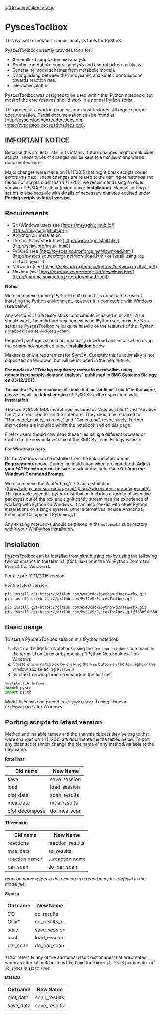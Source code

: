 [![Documentation Status](https://readthedocs.org/projects/pyscestoolbox/badge/?version=latest)](http://pyscestoolbox.readthedocs.org/en/latest/?badge=latest)

# PyscesToolbox

This is a set of metabolic model analysis tools for PySCeS.

PyscesToolbox currently provides tools for:

- Generalised supply-demand analysis.
- Symbolic metabolic control analysis and control pattern analysis.
- Generating model schemas from metabolic models.
- Distinguishing between thermodynamic and kinetic contributions towards reaction rate.
- Interactive plotting

PyscesToolbox was designed to be used within the IPython notebook, but most of the core features should work in a normal Python script.

This project is a work in progress and most features still require proper documentation. Partial documentation can be found at [http://pyscestoolbox.readthedocs.org](http://pyscestoolbox.readthedocs.org).


## IMPORTANT NOTICE

Because this project is still in its infancy, future changes might break older scripts. These types of changes will be kept to a minimum and will be documented here.

Major changes were made on 11/11/2015 that might break scripts coded before this date. These changes are related to the naming of methods and fields. For scripts older than 11/11/2015 we recommend using an older version of PySCeSToolbox (noted under **Installation**). Manual porting of scripts is also possible with details of necessary changes outlined under **Porting scripts to latest version**.



## Requirements

- Git (Windows users see [https://msysgit.github.io/](https://msysgit.github.io/))
- A Python 2.7 installation
- The full Scipy stack (see [http://scipy.org/install.html](http://scipy.org/install.html))
- PySCeS (see [http://pysces.sourceforge.net/download.html](http://pysces.sourceforge.net/download.html) or install using ``pip install pysces``)
- Networkx (see [https://networkx.github.io/](https://networkx.github.io/))
- Maxima (see [http://maxima.sourceforge.net/download.html](http://maxima.sourceforge.net/download.html))

**Notes:**

We recommend running PySCeSToolbox on Linux due to the ease of installing the Python environment, however it is compatible with Windows (see below).

Any versions of the SciPy stack components released in or after 2014 should work, the only hard requirement is an IPython version in the 3.x.x series as PyscesToolbox relies quite heavily on the features of the IPython notebook and its widget system.

Required packages should automatically download and install when using the commands specified under **Installation** below.

Maxima is only a requirement for SymCA. Currently this functionality is not supported on Windows, but will be included in the near future.

**For readers of "Tracing regulatory routes in metabolism using generalised supply-demand analysis" published in BMC Systems Biology on 03/12/2015**:

To use the IPython notebook file included as "Additional file 5" in the paper, please install the **latest version** of PySCeSToolbox specified under **Installation**.

The two PySCeS MDL model files included as "Addition file 1" and "Addition file 2" are required to run the notebook. They should be renamed to "Hoefnagel_moiety_ratio.psc" and "Curien.psc", respectively. Further instructions are included within the notebook and on this page.

Firefox users should download these files using a different browser or switch to the new beta version of the BMC Systems Biology website.

**For Windows users:**

Git for Windows can be installed from the link specified under **Requirements** above. During the installation when prompted with **Adjust your PATH environment** be sure to select the option **Use Git from the Windows Command Prompt**.

We recommend the WinPython_2.7 32bit distribution ([http://winpython.sourceforge.net/](http://winpython.sourceforge.net/)). This portable scientific python distribution includes a variety of scientific packages out of the box and significantly streamlines the experience of working with Python on Windows. It can also coexist with other Python installations on a single system. Other alternatives include Anaconda, Enthought Canopy and Python(x,y).

Any existing notebooks should be placed in the ``notebooks`` subdirectory within your WinPython installation.

## Installation

PyscesToolbox can be installed from github using pip by using the following two commands in the terminal (for Linux) or in the WinPython Command Prompt (for Windows):

For the pre-11/11/2015 version:

For the latest version:

```bash
pip install git+https://github.com/exe0cdc/ipython-d3networkx.git
pip install git+https://github.com/PySCeS/PyscesToolbox.git
```

```bash
pip install git+https://github.com/exe0cdc/ipython-d3networkx.git
pip install git+https://github.com/PySCeS/PyscesToolbox.git@f63b5ab660f103105750159885608a5f48de1551
```

## Basic usage

To start a PySCeSToolbox session in a IPython notebook:

 1. Start up the IPython Notebook using the ``ipython notebook`` command in the terminal on Linux or by opening "IPython Notebook.exe" on Windows
 2. Create a new notebook by clicking the ``New`` button on the top right of the window and selecting ``Python 2``
 3. Run the following three commands in the first cell:

```python
%matplotlib inline
import pysces
import psctb
```

Model files must be placed in `~/Pysces/psc/` if using Linux or `C:\Pysces\psc\` for Windows.

## Porting scripts to latest version

Method and variable names and the analysis objects they belong to that were changed on 11/11/2015 are documented in the tables below. To port any older script simply change the old name of any method/variable to the new name.

**RateChar**

|Old name       |New Name    |
|---------------|------------|
|save           |save_session|
|load           |load_session|
|plot_data      |scan_results|
|mca_data       |mca_results |
|plot_decompose |do_mca_scan |

**Thermokin**

|Old name       |New Name        |
|---------------|----------------|
|reactions      |reaction_results|
|mca_data       |ec_results      |
|reaction name* |J_reaction name |
|par_scan       |do_par_scan     |
*reaction name refers to the naming of a reaction as it is defined in the model file.*

**Symca**

|Old name       |New Name    |
|---------------|------------|
|CC             |cc_results  |
|CCn*           |cc_results_n|
|save           |save_session|
|load           |load_session|
|par_scan       |do_par_scan |
*CCn refers to any of the additional result dictionaries that are created when an internal metabolite is fixed and the `internal_fixed` paramenter of `do_symca` is set to `True`

**Data2D**

|Old name       |New Name    |
|---------------|------------|
|plot_data      |scan_results|
|save_data      |save_results|
